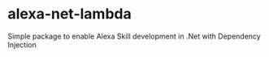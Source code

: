 # alexa-net-lambda
Simple package to enable Alexa Skill development in .Net with Dependency Injection
